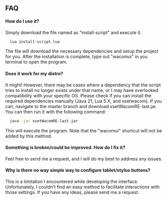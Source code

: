 
## FAQ

#### How do I use it?

Simply download the file named as "install-script" and execute it. 

```bash
  lua install-script.lua
```

The file will download the necessary dependencies and setup the project for you. After the installation is complete, type out "wacomui" in you terminal to open the program.



#### Does it work for my distro?

It might! However, there may be cases where a dependency that the script tries to install no longer exists under that name, or I may have overlooked compatibility with your specific OS. Please check if you can install the required dependencies manually (Java 21, Lua 5.X, and xsetwacom). If you can, navigate to the master branch and download xsetWacomRE-last.jar. You can then run it with the following command:

```bash
  java -jar xsetWacomRE-last.jar
```

This will execute the program. Note that the "wacomui" shortcut will not be added by this method.

#### Something is broken/could be improved. How do I fix it?

Feel free to send me a request, and I will do my best to address any issues.

#### Why is there no way simple way to configure tablet/stylus buttons?

This is a limitation I encountered while developing the interface. Unfortunately, I couldn't find an easy method to facilitate interactions with those settings. If you have any ideas, please send me a request.
